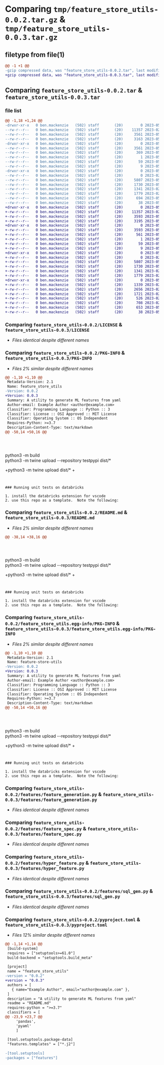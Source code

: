 # Comparing `tmp/feature_store_utils-0.0.2.tar.gz` & `tmp/feature_store_utils-0.0.3.tar.gz`

## filetype from file(1)

```diff
@@ -1 +1 @@
-gzip compressed data, was "feature_store_utils-0.0.2.tar", last modified: Mon May 29 12:55:27 2023, max compression
+gzip compressed data, was "feature_store_utils-0.0.3.tar", last modified: Mon May 29 18:31:44 2023, max compression
```

## Comparing `feature_store_utils-0.0.2.tar` & `feature_store_utils-0.0.3.tar`

### file list

```diff
@@ -1,18 +1,24 @@
-drwxr-xr-x   0 ben.mackenzie   (502) staff       (20)        0 2023-05-29 12:55:27.835121 feature_store_utils-0.0.2/
--rw-r--r--   0 ben.mackenzie   (502) staff       (20)    11357 2023-02-13 15:10:53.000000 feature_store_utils-0.0.2/LICENSE
--rw-r--r--   0 ben.mackenzie   (502) staff       (20)     3561 2023-05-29 12:55:27.834927 feature_store_utils-0.0.2/PKG-INFO
--rw-r--r--   0 ben.mackenzie   (502) staff       (20)     3163 2023-05-29 12:38:06.000000 feature_store_utils-0.0.2/README.md
-drwxr-xr-x   0 ben.mackenzie   (502) staff       (20)        0 2023-05-29 12:55:27.832787 feature_store_utils-0.0.2/feature_store_utils.egg-info/
--rw-r--r--   0 ben.mackenzie   (502) staff       (20)     3561 2023-05-29 12:55:27.000000 feature_store_utils-0.0.2/feature_store_utils.egg-info/PKG-INFO
--rw-r--r--   0 ben.mackenzie   (502) staff       (20)      369 2023-05-29 12:55:27.000000 feature_store_utils-0.0.2/feature_store_utils.egg-info/SOURCES.txt
--rw-r--r--   0 ben.mackenzie   (502) staff       (20)        1 2023-05-29 12:55:27.000000 feature_store_utils-0.0.2/feature_store_utils.egg-info/dependency_links.txt
--rw-r--r--   0 ben.mackenzie   (502) staff       (20)       59 2023-05-29 12:55:27.000000 feature_store_utils-0.0.2/feature_store_utils.egg-info/requires.txt
--rw-r--r--   0 ben.mackenzie   (502) staff       (20)        9 2023-05-29 12:55:27.000000 feature_store_utils-0.0.2/feature_store_utils.egg-info/top_level.txt
-drwxr-xr-x   0 ben.mackenzie   (502) staff       (20)        0 2023-05-29 12:55:27.834562 feature_store_utils-0.0.2/features/
--rw-r--r--   0 ben.mackenzie   (502) staff       (20)        0 2023-02-13 15:10:53.000000 feature_store_utils-0.0.2/features/__init__.py
--rw-r--r--   0 ben.mackenzie   (502) staff       (20)     5807 2023-05-22 13:30:53.000000 feature_store_utils-0.0.2/features/feature_generation.py
--rw-r--r--   0 ben.mackenzie   (502) staff       (20)     1730 2023-05-22 13:30:53.000000 feature_store_utils-0.0.2/features/feature_spec.py
--rw-r--r--   0 ben.mackenzie   (502) staff       (20)     1341 2023-02-13 15:10:53.000000 feature_store_utils-0.0.2/features/hyper_feature.py
--rw-r--r--   0 ben.mackenzie   (502) staff       (20)     1779 2023-02-13 15:10:53.000000 feature_store_utils-0.0.2/features/sql_gen.py
--rw-r--r--   0 ben.mackenzie   (502) staff       (20)      694 2023-05-29 12:55:23.000000 feature_store_utils-0.0.2/pyproject.toml
--rw-r--r--   0 ben.mackenzie   (502) staff       (20)       38 2023-05-29 12:55:27.835181 feature_store_utils-0.0.2/setup.cfg
+drwxr-xr-x   0 ben.mackenzie   (502) staff       (20)        0 2023-05-29 18:31:44.267015 feature_store_utils-0.0.3/
+-rw-r--r--   0 ben.mackenzie   (502) staff       (20)    11357 2023-02-13 15:10:53.000000 feature_store_utils-0.0.3/LICENSE
+-rw-r--r--   0 ben.mackenzie   (502) staff       (20)     3593 2023-05-29 18:31:44.266809 feature_store_utils-0.0.3/PKG-INFO
+-rw-r--r--   0 ben.mackenzie   (502) staff       (20)     3195 2023-05-29 18:30:36.000000 feature_store_utils-0.0.3/README.md
+drwxr-xr-x   0 ben.mackenzie   (502) staff       (20)        0 2023-05-29 18:31:44.262908 feature_store_utils-0.0.3/feature_store_utils.egg-info/
+-rw-r--r--   0 ben.mackenzie   (502) staff       (20)     3593 2023-05-29 18:31:44.000000 feature_store_utils-0.0.3/feature_store_utils.egg-info/PKG-INFO
+-rw-r--r--   0 ben.mackenzie   (502) staff       (20)      561 2023-05-29 18:31:44.000000 feature_store_utils-0.0.3/feature_store_utils.egg-info/SOURCES.txt
+-rw-r--r--   0 ben.mackenzie   (502) staff       (20)        1 2023-05-29 18:31:44.000000 feature_store_utils-0.0.3/feature_store_utils.egg-info/dependency_links.txt
+-rw-r--r--   0 ben.mackenzie   (502) staff       (20)       59 2023-05-29 18:31:44.000000 feature_store_utils-0.0.3/feature_store_utils.egg-info/requires.txt
+-rw-r--r--   0 ben.mackenzie   (502) staff       (20)        9 2023-05-29 18:31:44.000000 feature_store_utils-0.0.3/feature_store_utils.egg-info/top_level.txt
+drwxr-xr-x   0 ben.mackenzie   (502) staff       (20)        0 2023-05-29 18:31:44.264886 feature_store_utils-0.0.3/features/
+-rw-r--r--   0 ben.mackenzie   (502) staff       (20)        0 2023-02-13 15:10:53.000000 feature_store_utils-0.0.3/features/__init__.py
+-rw-r--r--   0 ben.mackenzie   (502) staff       (20)     5807 2023-05-22 13:30:53.000000 feature_store_utils-0.0.3/features/feature_generation.py
+-rw-r--r--   0 ben.mackenzie   (502) staff       (20)     1730 2023-05-22 13:30:53.000000 feature_store_utils-0.0.3/features/feature_spec.py
+-rw-r--r--   0 ben.mackenzie   (502) staff       (20)     1341 2023-02-13 15:10:53.000000 feature_store_utils-0.0.3/features/hyper_feature.py
+-rw-r--r--   0 ben.mackenzie   (502) staff       (20)     1779 2023-02-13 15:10:53.000000 feature_store_utils-0.0.3/features/sql_gen.py
+drwxr-xr-x   0 ben.mackenzie   (502) staff       (20)        0 2023-05-29 18:31:44.266486 feature_store_utils-0.0.3/features/templates/
+-rw-r--r--   0 ben.mackenzie   (502) staff       (20)     1339 2023-02-13 15:10:53.000000 feature_store_utils-0.0.3/features/templates/fact_aggregations.j2
+-rw-r--r--   0 ben.mackenzie   (502) staff       (20)     2656 2023-02-13 15:10:53.000000 feature_store_utils-0.0.3/features/templates/timeseries_growth.j2
+-rw-r--r--   0 ben.mackenzie   (502) staff       (20)     1721 2023-02-13 15:10:53.000000 feature_store_utils-0.0.3/features/templates/timeseries_growth_m.j2
+-rw-r--r--   0 ben.mackenzie   (502) staff       (20)      526 2023-02-13 15:10:53.000000 feature_store_utils-0.0.3/features/templates/type1_lookup.j2
+-rw-r--r--   0 ben.mackenzie   (502) staff       (20)      708 2023-02-13 15:10:53.000000 feature_store_utils-0.0.3/features/templates/type2_lookup.j2
+-rw-r--r--   0 ben.mackenzie   (502) staff       (20)      653 2023-05-29 18:31:38.000000 feature_store_utils-0.0.3/pyproject.toml
+-rw-r--r--   0 ben.mackenzie   (502) staff       (20)       38 2023-05-29 18:31:44.267068 feature_store_utils-0.0.3/setup.cfg
```

### Comparing `feature_store_utils-0.0.2/LICENSE` & `feature_store_utils-0.0.3/LICENSE`

 * *Files identical despite different names*

### Comparing `feature_store_utils-0.0.2/PKG-INFO` & `feature_store_utils-0.0.3/PKG-INFO`

 * *Files 2% similar despite different names*

```diff
@@ -1,10 +1,10 @@
 Metadata-Version: 2.1
 Name: feature_store_utils
-Version: 0.0.2
+Version: 0.0.3
 Summary: A utility to generate ML features from yaml
 Author-email: Example Author <author@example.com>
 Classifier: Programming Language :: Python :: 3
 Classifier: License :: OSI Approved :: MIT License
 Classifier: Operating System :: OS Independent
 Requires-Python: >=3.7
 Description-Content-Type: text/markdown
@@ -50,14 +50,16 @@
 
 
 
 ```
 python3 -m build  
 python3 -m twine upload --repository testpypi dist/*
 
+python3 -m twine upload dist/*
+
 ```
 
 
 ### Running unit tests on databricks
 
 1. install the databricks extension for vscode
 2. use this repo as a template.  Note the following:
```

### Comparing `feature_store_utils-0.0.2/README.md` & `feature_store_utils-0.0.3/README.md`

 * *Files 2% similar despite different names*

```diff
@@ -38,14 +38,16 @@
 
 
 
 ```
 python3 -m build  
 python3 -m twine upload --repository testpypi dist/*
 
+python3 -m twine upload dist/*
+
 ```
 
 
 ### Running unit tests on databricks
 
 1. install the databricks extension for vscode
 2. use this repo as a template.  Note the following:
```

### Comparing `feature_store_utils-0.0.2/feature_store_utils.egg-info/PKG-INFO` & `feature_store_utils-0.0.3/feature_store_utils.egg-info/PKG-INFO`

 * *Files 2% similar despite different names*

```diff
@@ -1,10 +1,10 @@
 Metadata-Version: 2.1
 Name: feature-store-utils
-Version: 0.0.2
+Version: 0.0.3
 Summary: A utility to generate ML features from yaml
 Author-email: Example Author <author@example.com>
 Classifier: Programming Language :: Python :: 3
 Classifier: License :: OSI Approved :: MIT License
 Classifier: Operating System :: OS Independent
 Requires-Python: >=3.7
 Description-Content-Type: text/markdown
@@ -50,14 +50,16 @@
 
 
 
 ```
 python3 -m build  
 python3 -m twine upload --repository testpypi dist/*
 
+python3 -m twine upload dist/*
+
 ```
 
 
 ### Running unit tests on databricks
 
 1. install the databricks extension for vscode
 2. use this repo as a template.  Note the following:
```

### Comparing `feature_store_utils-0.0.2/features/feature_generation.py` & `feature_store_utils-0.0.3/features/feature_generation.py`

 * *Files identical despite different names*

### Comparing `feature_store_utils-0.0.2/features/feature_spec.py` & `feature_store_utils-0.0.3/features/feature_spec.py`

 * *Files identical despite different names*

### Comparing `feature_store_utils-0.0.2/features/hyper_feature.py` & `feature_store_utils-0.0.3/features/hyper_feature.py`

 * *Files identical despite different names*

### Comparing `feature_store_utils-0.0.2/features/sql_gen.py` & `feature_store_utils-0.0.3/features/sql_gen.py`

 * *Files identical despite different names*

### Comparing `feature_store_utils-0.0.2/pyproject.toml` & `feature_store_utils-0.0.3/pyproject.toml`

 * *Files 12% similar despite different names*

```diff
@@ -1,14 +1,14 @@
 [build-system]
 requires = ["setuptools>=61.0"]
 build-backend = "setuptools.build_meta"
 
 [project]
 name = "feature_store_utils"
-version = "0.0.2"
+version = "0.0.3"
 authors = [
   { name="Example Author", email="author@example.com" },
 ]
 description = "A utility to generate ML features from yaml"
 readme = "README.md"
 requires-python = ">=3.7"
 classifiers = [
@@ -23,9 +23,7 @@
     'pandas',
     'pyaml'
     ]
 
 [tool.setuptools.package-data]
 "features.templates" = ["*.j2"]
 
-[tool.setuptools]
-packages = ["features"]
```

